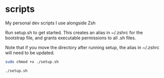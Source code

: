# scripts
My personal dev scripts I use alongside Zsh

Run setup.sh to get started. This creates an alias in ~/.zshrc for the bootstrap file, and grants executable permissions to all .sh files.

Note that if you move the directory after running setup, the alias in ~/.zshrc will need to be updated.


```bash
sudo chmod +x ./setup.sh
```

```bash
./setup.sh
```